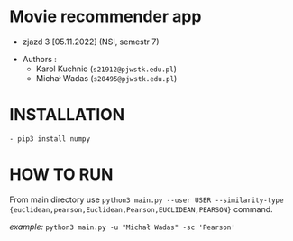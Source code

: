 # Movie recommender app
- zjazd 3 [05.11.2022] (NSI, semestr 7)
 * Authors :
   - Karol Kuchnio (`s21912@pjwstk.edu.pl`)
   - Michał Wadas (`s20495@pjwstk.edu.pl`)


# INSTALLATION
    - pip3 install numpy
   
# HOW TO RUN 
 From main directory use 
 `python3 main.py --user USER --similarity-type {euclidean,pearson,Euclidean,Pearson,EUCLIDEAN,PEARSON}` 
  command. 

  _example:_ 
 `python3 main.py -u "Michał Wadas" -sc 'Pearson'`